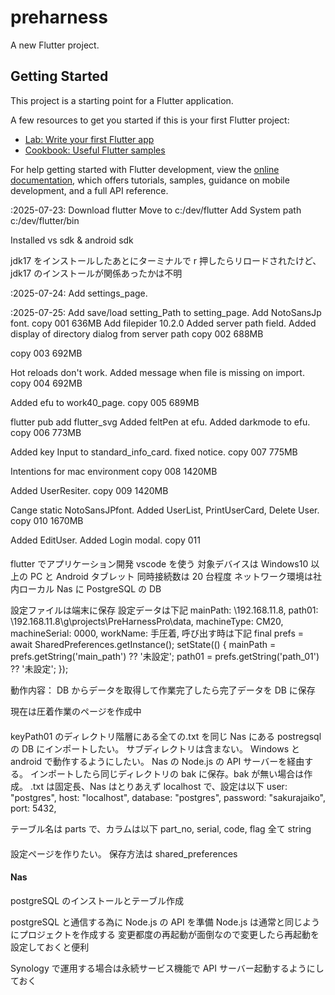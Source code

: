 # preharness

A new Flutter project.

## Getting Started

This project is a starting point for a Flutter application.

A few resources to get you started if this is your first Flutter project:

- [Lab: Write your first Flutter app](https://docs.flutter.dev/get-started/codelab)
- [Cookbook: Useful Flutter samples](https://docs.flutter.dev/cookbook)

For help getting started with Flutter development, view the
[online documentation](https://docs.flutter.dev/), which offers tutorials,
samples, guidance on mobile development, and a full API reference.

:2025-07-23:
Download flutter
Move to c:/dev/flutter
Add System path c:/dev/flutter/bin

Installed vs sdk & android sdk

jdk17 をインストールしたあとにターミナルで r 押したらリロードされたけど、jdk17 のインストールが関係あったかは不明

:2025-07-24:
Add settings_page.

:2025-07-25:
Add save/load setting_Path to setting_page.
Add NotoSansJp font.
copy 001 636MB
Add filepider 10.2.0
Added server path field.
Added display of directory dialog from server path
copy 002 688MB

copy 003 692MB

Hot reloads don't work.
Added message when file is missing on import.
copy 004 692MB

Added efu to work40_page.
copy 005 689MB

flutter pub add flutter_svg
Added feltPen at efu.
Added darkmode to efu.
copy 006 773MB

Added key Input to standard_info_card.
fixed notice.
copy 007 775MB

Intentions for mac environment
copy 008 1420MB

Added UserResiter.
copy 009 1420MB

Cange static NotoSansJPfont.
Added UserList, PrintUserCard, Delete User.
copy 010 1670MB

Added EditUser.
Added Login modal.
copy 011

####

flutter でアプリケーション開発
vscode を使う
対象デバイスは Windows10 以上の PC と Android タブレット
同時接続数は 20 台程度
ネットワーク環境は社内ローカル
Nas に PostgreSQL の DB

設定ファイルは端末に保存
設定データは下記
mainPath: \\192.168.11.8,
path01: \\192.168.11.8\g\projects\PreHarnessPro\data,
machineType: CM20,
machineSerial: 0000,
workName: 手圧着,
呼び出す時は下記
final prefs = await SharedPreferences.getInstance();
setState(() {
mainPath = prefs.getString('main_path') ?? '未設定';
path01 = prefs.getString('path_01') ?? '未設定';
});

動作内容：
DB からデータを取得して作業完了したら完了データを DB に保存

現在は圧着作業のページを作成中

####

keyPath01 のディレクトリ階層にある全ての.txt を同じ Nas にある postregsql の DB にインポートしたい。
サブディレクトリは含まない。
Windows と android で動作するようにしたい。
Nas の Node.js の API サーバーを経由する。
インポートしたら同じディレクトリの bak に保存。bak が無い場合は作成。
.txt は固定長、Nas はとりあえず localhost で、設定は以下
user: "postgres",
host: "localhost",
database: "postgres",
password: "sakurajaiko",
port: 5432,

テーブル名は parts で、カラムは以下
part_no, serial, code, flag
全て string

####

設定ページを作りたい。
保存方法は shared_preferences

#### Nas

postgreSQL のインストールとテーブル作成

postgreSQL と通信する為に Node.js の API を準備
Node.js は通常と同じようにプロジェクトを作成する
変更都度の再起動が面倒なので変更したら再起動を設定しておくと便利

Synology で運用する場合は永続サービス機能で API サーバー起動するようにしておく
